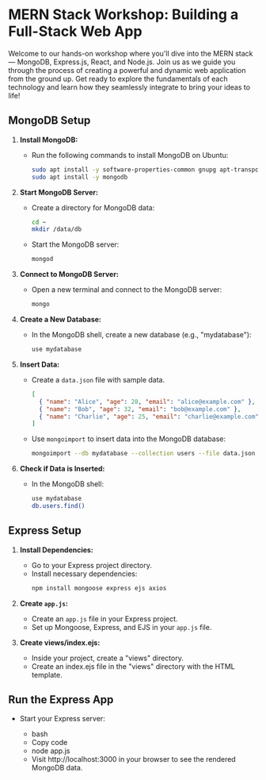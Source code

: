 # MERN Stack Workshop: Building a Full-Stack Web App

Welcome to our hands-on workshop where you'll dive into the MERN stack — MongoDB, Express.js, React, and Node.js. Join us as we guide you through the process of creating a powerful and dynamic web application from the ground up. Get ready to explore the fundamentals of each technology and learn how they seamlessly integrate to bring your ideas to life!

## MongoDB Setup

1. **Install MongoDB:**
   - Run the following commands to install MongoDB on Ubuntu:
     ```bash
     sudo apt install -y software-properties-common gnupg apt-transport-https ca-certificates
     sudo apt install -y mongodb
     ```

2. **Start MongoDB Server:**
   - Create a directory for MongoDB data:
     ```bash
     cd ~
     mkdir /data/db
     ```
   - Start the MongoDB server:
     ```bash
     mongod
     ```

3. **Connect to MongoDB Server:**
   - Open a new terminal and connect to the MongoDB server:
     ```bash
     mongo
     ```

4. **Create a New Database:**
   - In the MongoDB shell, create a new database (e.g., "mydatabase"):
     ```bash
     use mydatabase
     ```

5. **Insert Data:**
   - Create a `data.json` file with sample data.
     ```json
     [
       { "name": "Alice", "age": 28, "email": "alice@example.com" },
       { "name": "Bob", "age": 32, "email": "bob@example.com" },
       { "name": "Charlie", "age": 25, "email": "charlie@example.com" }
     ]
     ```
   - Use `mongoimport` to insert data into the MongoDB database:
     ```bash
     mongoimport --db mydatabase --collection users --file data.json --jsonArray
     ```

6. **Check if Data is Inserted:**
   - In the MongoDB shell:
     ```bash
     use mydatabase
     db.users.find()
     ```

## Express Setup

1. **Install Dependencies:**
   - Go to your Express project directory.
   - Install necessary dependencies:
     ```bash
     npm install mongoose express ejs axios
     ```

2. **Create `app.js`:**
   - Create an `app.js` file in your Express project.
   - Set up Mongoose, Express, and EJS in your `app.js` file.

3. **Create views/index.ejs:**

    - Inside your project, create a "views" directory.
    - Create an index.ejs file in the "views" directory with the HTML template.

## Run the Express App

- Start your Express server:

    - bash
    - Copy code
    - node app.js
    - Visit http://localhost:3000 in your browser to see the rendered MongoDB data.